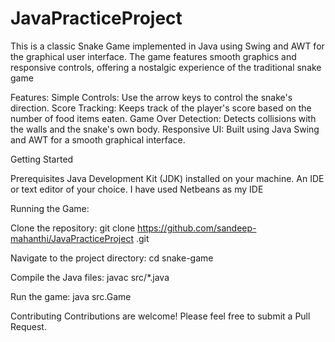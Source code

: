 # JavaPracticeProject

This is a classic Snake Game implemented in Java using Swing and AWT for the graphical user interface. The game features smooth graphics and responsive controls, offering a nostalgic experience of the traditional snake game

Features:
Simple Controls: Use the arrow keys to control the snake's direction.
Score Tracking: Keeps track of the player's score based on the number of food items eaten.
Game Over Detection: Detects collisions with the walls and the snake's own body.
Responsive UI: Built using Java Swing and AWT for a smooth graphical interface.

Getting Started

Prerequisites
Java Development Kit (JDK) installed on your machine.
An IDE or text editor of your choice.
I have used Netbeans as my IDE

Running the Game:

Clone the repository:
git clone https://github.com/sandeep-mahanthi/JavaPracticeProject
.git

Navigate to the project directory:
cd snake-game

Compile the Java files:
javac src/*.java

Run the game:
java src.Game

Contributing
Contributions are welcome! Please feel free to submit a Pull Request.
